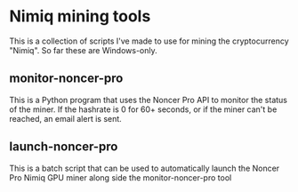 # Nimiq mining tools
This is a collection of scripts I've made to use for mining the cryptocurrency "Nimiq". So far these are Windows-only.

## monitor-noncer-pro
This is a Python program that uses the Noncer Pro API to monitor the status of the miner. If the hashrate is 0 for 60+ seconds, or if the miner can't be reached, an email alert is sent.

## launch-noncer-pro
This is a batch script that can be used to automatically launch the Noncer Pro Nimiq GPU miner along side the monitor-noncer-pro tool
